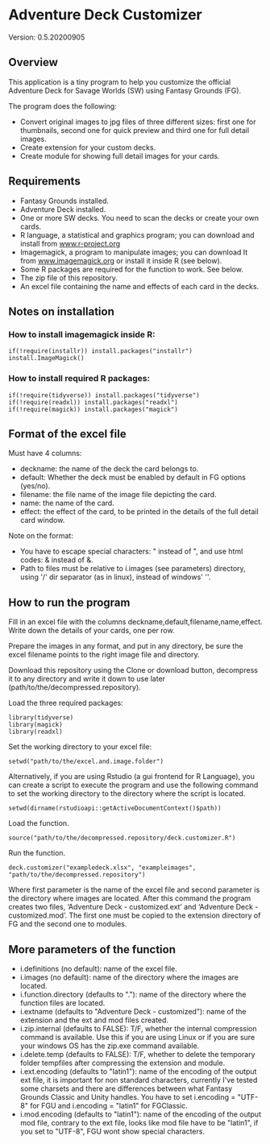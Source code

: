 # Adventure Deck Customizer

Version: 0.5.20200905

## Overview

This application is a tiny program to help you customize the official Adventure Deck for Savage Worlds (SW) using Fantasy Grounds (FG).

The program does the following:

* Convert original images to jpg files of three different sizes: first one for thumbnails, second one for quick preview and third one for full detail images.
* Create extension for your custom decks.
* Create module for showing full detail images for your cards.

## Requirements

* Fantasy Grounds installed.
* Adventure Deck installed.
* One or more SW decks. You need to scan the decks or create your own cards.
* R language, a statistical and graphics program; you can download and install from www.r-project.org
* Imagemagick, a program to manipulate images; you can download It from www.imagemagick.org or install it inside R (see below).
* Some R packages are required for the function to work. See below.
* The zip file of this repository.
* An excel file containing the name and effects of each card in the decks.

## Notes on installation

### How to install imagemagick inside R:

```
if(!require(installr)) install.packages("installr")
install.ImageMagick()
```

### How to install required R packages:

```
if(!require(tidyverse)) install.packages("tidyverse")
if(!require(readxl)) install.packages("readxl")
if(!require(magick)) install.packages("magick")
```

## Format of the excel file

Must have 4 columns:

* deckname: the name of the deck the card belongs to.
* default: Whether the deck must be enabled by default in FG options (yes/no).
* filename: the file name of the image file depicting the card.
* name: the name of the card.
* effect: the effect of the card, to be printed in the details of the full detail card window.

Note on the format: 

* You have to escape special characters: \" instead of ", and use html codes: &amp; instead of &.
* Path to files must be relative to i.images (see parameters) directory, using '/' dir separator (as in linux), instead of windows' '\'.

## How to run the program

Fill in an excel file with the columns deckname,default,filename,name,effect. Write down the details of your cards, one per row.

Prepare the images in any format, and put in any directory, be sure the excel filename points to the right image file and directory.

Download this repository using the Clone or download button, decompress it to any directory and write it down to use later (path/to/the/decompressed.repository).

Load the three required packages:

```
library(tidyverse)
library(magick)
library(readxl)
```

Set the working directory to your excel file:

```
setwd("path/to/the/excel.and.image.folder")
```

Alternatively, if you are using Rstudio (a gui frontend for R Language), you can create a script to execute the program and use the following command to set the working directory to the directory where the script is located.

```
setwd(dirname(rstudioapi::getActiveDocumentContext()$path))
```

Load the function.

```
source("path/to/the/decompressed.repository/deck.customizer.R")
```

Run the function.

```
deck.customizer("exampledeck.xlsx", "exampleimages", "path/to/the/decompressed.repository")
```

Where first parameter is the name of the excel file and second parameter is the directory where images are located.
After this command the program creates two files, ‘Adventure Deck - customized.ext’ and ‘Adventure Deck - customized.mod’. The first one must be copied to the extension directory of FG and the second one to modules.

## More parameters of the function

* i.definitions (no default): name of the excel file.
* i.images (no default): name of the directory where the images are located.
* i.function.directory (defaults to "."): name of the directory where the function files are located.
* i.extname (defaults to "Adventure Deck - customized"): name of the extension and the ext and mod files created.
* i.zip.internal (defaults to FALSE): T/F, whether the internal compression command is available. Use this if you are using Linux or if you are sure your windows OS has the zip.exe command available.
* i.delete.temp (defaults to FALSE): T/F, whether to delete the temporary folder tempfiles after compressing the extension and module.
* i.ext.encoding (defaults to "latin1"): name of the encoding of the output ext file, it is important for non standard characters, currently I've tested some charsets and there are differences between what Fantasy Grounds Classic and Unity handles. You have to set i.encoding = "UTF-8" for FGU and i.encoding = "latin1" for FGClassic.
* i.mod.encoding (defaults to "latin1"): name of the encoding of the output mod file, contrary to the ext file, looks like mod file have to be "latin1", if you set to "UTF-8", FGU wont show special characters.